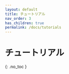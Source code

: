 ```yaml
---
layout: default
title: チュートリアル
nav_order: 3
has_children: true
permalink: /docs/tutorials
---
```


# チュートリアル
{: .no_toc }

